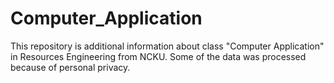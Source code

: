 # Computer_Application
This repository is additional information about class "Computer Application" in Resources Engineering from NCKU.
Some of the data was processed because of personal privacy.
